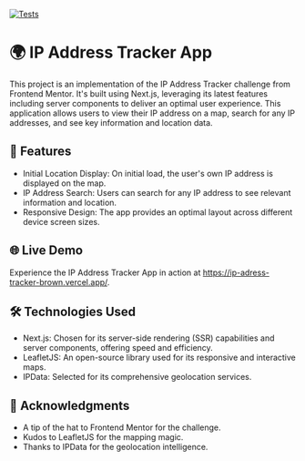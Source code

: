 [![Tests](https://github.com/alexandre-zatti/ip-adress-tracker/actions/workflows/tests.yaml/badge.svg?branch=main)](https://github.com/alexandre-zatti/ip-adress-tracker/actions/workflows/tests.yaml)

# 🌍 IP Address Tracker App

This project is an implementation of the IP Address Tracker challenge from Frontend Mentor. It's built using Next.js, leveraging its latest features including server components to deliver an optimal user experience. This application allows users to view their IP address on a map, search for any IP addresses, and see key information and location data.

## 🌟 Features

 - Initial Location Display: On initial load, the user's own IP address is displayed on the map.
 - IP Address Search: Users can search for any IP address to see relevant information and location.
 - Responsive Design: The app provides an optimal layout across different device screen sizes.

## 🌐 Live Demo

Experience the IP Address Tracker App in action at https://ip-adress-tracker-brown.vercel.app/.

## 🛠 Technologies Used

 - Next.js: Chosen for its server-side rendering (SSR) capabilities and server components, offering speed and efficiency.
 - LeafletJS: An open-source library used for its responsive and interactive maps.
 - IPData: Selected for its comprehensive geolocation services.

## 💖 Acknowledgments

 - A tip of the hat to Frontend Mentor for the challenge.
 - Kudos to LeafletJS for the mapping magic.
 - Thanks to IPData for the geolocation intelligence.
